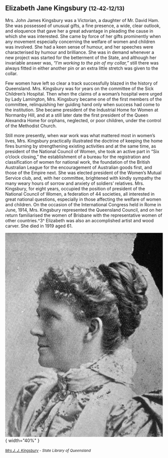 ## Elizabeth Jane Kingsbury <small>(12‑42‑12/13)</small>

Mrs. John James Kingsbury was a Victorian, a daughter of Mr. David Ham. She was possessed of unusual gifts, a fine presence, a wide, clear outlook, and eloquence that gave her a great advantage in pleading the cause in which she was interested. She came by force of her gifts prominently when any movement especially concerning the welfare of women and children was involved. She had a keen sense of humour, and her speeches were characterised by humour and brilliance. She was in demand whenever a new project was started for the betterment of the State, and although her invariable answer was, *“I’m working to the pin of my collar,”* still there was always fitted in either another pin or an extra little stretch was given to the collar. 

Few women have left so clear a track successfully blazed in the history of Queensland. Mrs. Kingsbury was for years on the committee of the Sick Children’s Hospital. Then when the claims of a woman’s hospital were urged by Lady Lamington, Mrs. Kingsbury became one of the first members of the committee, relinquishing her guiding hand only when success had come to the institution. She became president of the Industrial Home for Women at Normanby Hill, and at a still later date the first president of the Queen Alexandra Home for orphans, neglected, or poor children, under the control of the Methodist Church. 

Still more presently, when war work was what mattered most in women’s lives, Mrs. Kingsbury practically illustrated the doctrine of keeping the home fires burning by strengthening existing activities and at the same time, as president of the National Council of Women, she took an active part in “Six o’clock closing,” the establishment of a bureau for the registration and classification of women for national work, the foundation of the British Australian League for the encouragement of Australian goods first, and those of the Empire next. She was elected president of the Women’s Mutual Service club, and, with her committee, brightened with kindly sympathy the many weary hours of sorrow and anxiety of soldiers’ relatives. Mrs. Kingsbury, for eight years, occupied the position of president of the National Council of Women, a federation of 44 societies, all interested in great national questions, especially in those affecting the welfare of women and children. On the occasion of the International Congress held in Rome in June, 1914, Mrs. Kingsbury represented the Queensland Council, and on her return familiarised the women of Brisbane with the representative women of other countries.^3^ Elizabeth was also an accomplished artist and wood carver. She died in 1919 aged 61.

![Mrs J. J. Kingsbury](../assets/elizabeth-jane-kingsbury.jpg){ width="40%" }

*<small>[Mrs J. J. Kingsbury](http://onesearch.slq.qld.gov.au/permalink/f/1upgmng/slq_alma21218947160002061) - State Library of Queensland </small>*
